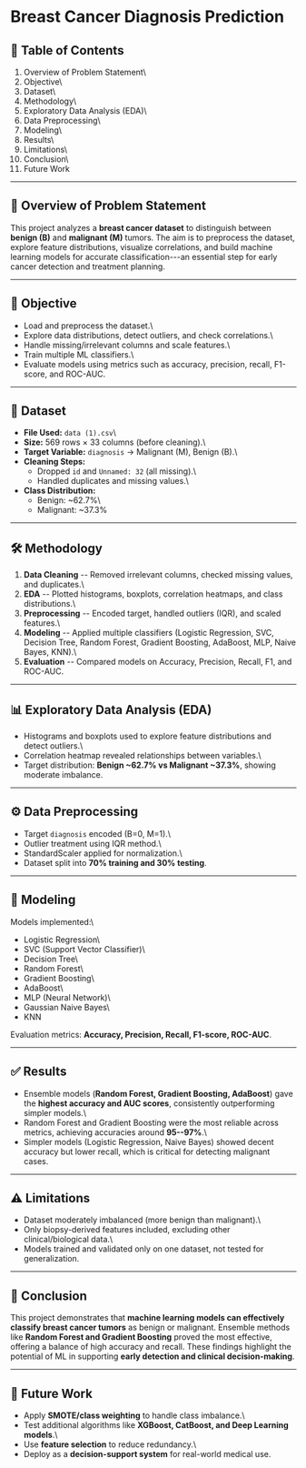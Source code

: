 # Breast Cancer Diagnosis Prediction

## 📑 Table of Contents

1.  Overview of Problem Statement\
2.  Objective\
3.  Dataset\
4.  Methodology\
5.  Exploratory Data Analysis (EDA)\
6.  Data Preprocessing\
7.  Modeling\
8.  Results\
9.  Limitations\
10. Conclusion\
11. Future Work

------------------------------------------------------------------------

## 🔎 Overview of Problem Statement

This project analyzes a **breast cancer dataset** to distinguish between
**benign (B)** and **malignant (M)** tumors. The aim is to preprocess
the dataset, explore feature distributions, visualize correlations, and
build machine learning models for accurate classification---an essential
step for early cancer detection and treatment planning.

------------------------------------------------------------------------

## 🎯 Objective

-   Load and preprocess the dataset.\
-   Explore data distributions, detect outliers, and check
    correlations.\
-   Handle missing/irrelevant columns and scale features.\
-   Train multiple ML classifiers.\
-   Evaluate models using metrics such as accuracy, precision, recall,
    F1-score, and ROC-AUC.

------------------------------------------------------------------------

## 📂 Dataset

-   **File Used:** `data (1).csv`\
-   **Size:** 569 rows × 33 columns (before cleaning).\
-   **Target Variable:** `diagnosis` → Malignant (M), Benign (B).\
-   **Cleaning Steps:**
    -   Dropped `id` and `Unnamed: 32` (all missing).\
    -   Handled duplicates and missing values.\
-   **Class Distribution:**
    -   Benign: \~62.7%\
    -   Malignant: \~37.3%

------------------------------------------------------------------------

## 🛠 Methodology

1.  **Data Cleaning** -- Removed irrelevant columns, checked missing
    values, and duplicates.\
2.  **EDA** -- Plotted histograms, boxplots, correlation heatmaps, and
    class distributions.\
3.  **Preprocessing** -- Encoded target, handled outliers (IQR), and
    scaled features.\
4.  **Modeling** -- Applied multiple classifiers (Logistic Regression,
    SVC, Decision Tree, Random Forest, Gradient Boosting, AdaBoost, MLP,
    Naive Bayes, KNN).\
5.  **Evaluation** -- Compared models on Accuracy, Precision, Recall,
    F1, and ROC-AUC.

------------------------------------------------------------------------

## 📊 Exploratory Data Analysis (EDA)

-   Histograms and boxplots used to explore feature distributions and
    detect outliers.\
-   Correlation heatmap revealed relationships between variables.\
-   Target distribution: **Benign \~62.7% vs Malignant \~37.3%**,
    showing moderate imbalance.

------------------------------------------------------------------------

## ⚙️ Data Preprocessing

-   Target `diagnosis` encoded (B=0, M=1).\
-   Outlier treatment using IQR method.\
-   StandardScaler applied for normalization.\
-   Dataset split into **70% training and 30% testing**.

------------------------------------------------------------------------

## 🤖 Modeling

Models implemented:\
- Logistic Regression\
- SVC (Support Vector Classifier)\
- Decision Tree\
- Random Forest\
- Gradient Boosting\
- AdaBoost\
- MLP (Neural Network)\
- Gaussian Naive Bayes\
- KNN

Evaluation metrics: **Accuracy, Precision, Recall, F1-score, ROC-AUC**.

------------------------------------------------------------------------

## ✅ Results

-   Ensemble models (**Random Forest, Gradient Boosting, AdaBoost**)
    gave the **highest accuracy and AUC scores**, consistently
    outperforming simpler models.\
-   Random Forest and Gradient Boosting were the most reliable across
    metrics, achieving accuracies around **95--97%**.\
-   Simpler models (Logistic Regression, Naive Bayes) showed decent
    accuracy but lower recall, which is critical for detecting malignant
    cases.

------------------------------------------------------------------------

## ⚠️ Limitations

-   Dataset moderately imbalanced (more benign than malignant).\
-   Only biopsy-derived features included, excluding other
    clinical/biological data.\
-   Models trained and validated only on one dataset, not tested for
    generalization.

------------------------------------------------------------------------

## 📌 Conclusion

This project demonstrates that **machine learning models can effectively
classify breast cancer tumors** as benign or malignant. Ensemble methods
like **Random Forest and Gradient Boosting** proved the most effective,
offering a balance of high accuracy and recall. These findings highlight
the potential of ML in supporting **early detection and clinical
decision-making**.

------------------------------------------------------------------------

## 🔮 Future Work

-   Apply **SMOTE/class weighting** to handle class imbalance.\
-   Test additional algorithms like **XGBoost, CatBoost, and Deep
    Learning models**.\
-   Use **feature selection** to reduce redundancy.\
-   Deploy as a **decision-support system** for real-world medical use.
